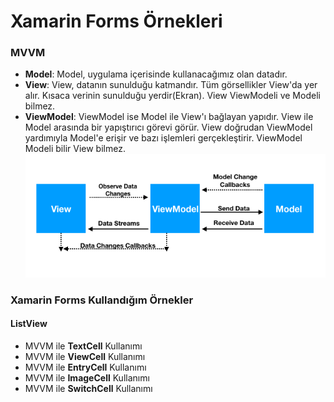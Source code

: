 # Xamarin Forms Örnekleri 
### MVVM <br/>
* **Model**: Model, uygulama içerisinde kullanacağımız olan datadır.
* **View**: View, datanın sunulduğu katmandır. Tüm görsellikler View'da yer alır. Kısaca verinin sunulduğu yerdir(Ekran). View ViewModeli ve Modeli bilmez.
* **ViewModel**: ViewModel ise Model ile View'ı bağlayan yapıdır.  View ile Model arasında bir yapıştırıcı görevi görür. View doğrudan ViewModel yardımıyla Model'e erişir ve bazı işlemleri gerçekleştirir. ViewModel Modeli bilir View bilmez.
![Resim kaldırılmıştır](https://github.com/ihsan-guc/XamarinFormsExamples/blob/master/XamarinFormsExamples.Android/Resources/drawable/MVMMpicture.png)

### Xamarin Forms Kullandığım Örnekler
#### ListView <br/>
* MVVM ile **TextCell** Kullanımı
* MVVM ile **ViewCell** Kullanımı
* MVVM ile **EntryCell** Kullanımı
* MVVM ile **ImageCell** Kullanımı
* MVVM ile **SwitchCell** Kullanımı
